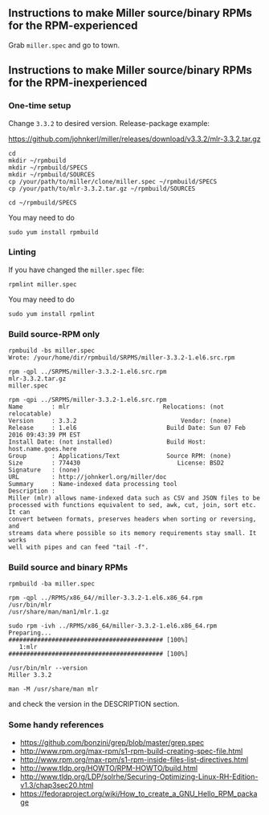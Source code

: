 ## Instructions to make Miller source/binary RPMs for the RPM-experienced

Grab `miller.spec` and go to town.

## Instructions to make Miller source/binary RPMs for the RPM-inexperienced


### One-time setup
Change `3.3.2` to desired version. Release-package example:

https://github.com/johnkerl/miller/releases/download/v3.3.2/mlr-3.3.2.tar.gz


```
cd
mkdir ~/rpmbuild
mkdir ~/rpmbuild/SPECS
mkdir ~/rpmbuild/SOURCES
cp /your/path/to/miller/clone/miller.spec ~/rpmbuild/SPECS
cp /your/path/to/mlr-3.3.2.tar.gz ~/rpmbuild/SOURCES

cd ~/rpmbuild/SPECS
```

You may need to do
```
sudo yum install rpmbuild
```

### Linting
If you have changed the `miller.spec` file:
```
rpmlint miller.spec
```
You may need to do
```
sudo yum install rpmlint
```

### Build source-RPM only
```
rpmbuild -bs miller.spec
Wrote: /your/home/dir/rpmbuild/SRPMS/miller-3.3.2-1.el6.src.rpm
```

```
rpm -qpl ../SRPMS/miller-3.3.2-1.el6.src.rpm
mlr-3.3.2.tar.gz
miller.spec
```

```
rpm -qpi ../SRPMS/miller-3.3.2-1.el6.src.rpm
Name        : mlr                          Relocations: (not relocatable)
Version     : 3.3.2                             Vendor: (none)
Release     : 1.el6                         Build Date: Sun 07 Feb 2016 09:43:39 PM EST
Install Date: (not installed)               Build Host: host.name.goes.here
Group       : Applications/Text             Source RPM: (none)
Size        : 774430                           License: BSD2
Signature   : (none)
URL         : http://johnkerl.org/miller/doc
Summary     : Name-indexed data processing tool
Description :
Miller (mlr) allows name-indexed data such as CSV and JSON files to be
processed with functions equivalent to sed, awk, cut, join, sort etc. It can
convert between formats, preserves headers when sorting or reversing, and
streams data where possible so its memory requirements stay small. It works
well with pipes and can feed "tail -f".
```

### Build source and binary RPMs

```
rpmbuild -ba miller.spec
```

```
rpm -qpl ../RPMS/x86_64//miller-3.3.2-1.el6.x86_64.rpm
/usr/bin/mlr
/usr/share/man/man1/mlr.1.gz
```

```
sudo rpm -ivh ../RPMS/x86_64/miller-3.3.2-1.el6.x86_64.rpm 
Preparing...                ########################################### [100%]
   1:mlr                    ########################################### [100%]
```

```
/usr/bin/mlr --version
Miller 3.3.2

man -M /usr/share/man mlr
```
and check the version in the DESCRIPTION section.

### Some handy references

* https://github.com/bonzini/grep/blob/master/grep.spec
* http://www.rpm.org/max-rpm/s1-rpm-build-creating-spec-file.html
* http://www.rpm.org/max-rpm/s1-rpm-inside-files-list-directives.html
* http://www.tldp.org/HOWTO/RPM-HOWTO/build.html
* http://www.tldp.org/LDP/solrhe/Securing-Optimizing-Linux-RH-Edition-v1.3/chap3sec20.html
* https://fedoraproject.org/wiki/How_to_create_a_GNU_Hello_RPM_package
